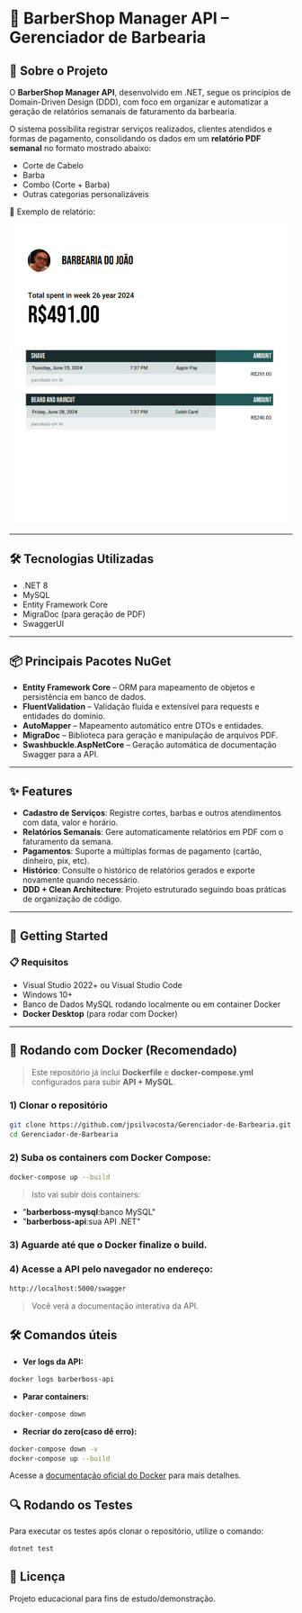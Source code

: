 # 💈 BarberShop Manager API – Gerenciador de Barbearia

## 📌 Sobre o Projeto
O **BarberShop Manager API**, desenvolvido em .NET, segue os princípios de Domain-Driven Design (DDD), com foco em organizar e automatizar a geração de relatórios semanais de faturamento da barbearia.

O sistema possibilita registrar serviços realizados, clientes atendidos e formas de pagamento, consolidando os dados em um **relatório PDF semanal** no formato mostrado abaixo:

- Corte de Cabelo  
- Barba  
- Combo (Corte + Barba)  
- Outras categorias personalizáveis  

📄 Exemplo de relatório:










![Exemplo de Relatório](image/relatorio-semanal.png)

---

## 🛠 Tecnologias Utilizadas
- .NET 8
- MySQL
- Entity Framework Core
- MigraDoc (para geração de PDF)
- SwaggerUI

---

## 📦 Principais Pacotes NuGet
- **Entity Framework Core** – ORM para mapeamento de objetos e persistência em banco de dados.
- **FluentValidation** – Validação fluida e extensível para requests e entidades do domínio.
- **AutoMapper** – Mapeamento automático entre DTOs e entidades.
- **MigraDoc** – Biblioteca para geração e manipulação de arquivos PDF.
- **Swashbuckle.AspNetCore** – Geração automática de documentação Swagger para a API.

---

## ✨ Features
- **Cadastro de Serviços**: Registre cortes, barbas e outros atendimentos com data, valor e horário.  
- **Relatórios Semanais**: Gere automaticamente relatórios em PDF com o faturamento da semana.  
- **Pagamentos**: Suporte a múltiplas formas de pagamento (cartão, dinheiro, pix, etc).  
- **Histórico**: Consulte o histórico de relatórios gerados e exporte novamente quando necessário.  
- **DDD + Clean Architecture**: Projeto estruturado seguindo boas práticas de organização de código.  

---

## 🚀 Getting Started

### 📋 Requisitos
- Visual Studio 2022+ ou Visual Studio Code  
- Windows 10+  
- Banco de Dados MySQL rodando localmente ou em container Docker  
- **Docker Desktop** (para rodar com Docker)  

---

## 🐳 Rodando com Docker (Recomendado)

> Este repositório já inclui **Dockerfile** e **docker-compose.yml** configurados para subir **API + MySQL**.

### 1) Clonar o repositório
```bash
git clone https://github.com/jpsilvacosta/Gerenciador-de-Barbearia.git
cd Gerenciador-de-Barbearia
```
### 2) Suba os containers com Docker Compose:
```bash
docker-compose up --build
```
> Isto vai subir dois containers:
- "**barberboss-mysql**:banco MySQL"
- "**barberboss-api**:sua API .NET"

### 3) Aguarde até que o Docker finalize o build.
### 4) Acesse a API pelo navegador no endereço:
```bash
http://localhost:5000/swagger
```
> Você verá a documentação interativa da API.

## 🛠️ Comandos úteis
- **Ver logs da API:**
```bash
docker logs barberboss-api
```
- **Parar containers:**
```bash
docker-compose down
```
- **Recriar do zero(caso dê erro):**
```bash
docker-compose down -v
docker-compose up --build
```

Acesse a [documentação oficial do Docker](https://docs.docker.com/) para mais detalhes.

## 🔍 Rodando os Testes

Para executar os testes após clonar o repositório, utilize o comando:

```bash
dotnet test
```

## 🧾 Licença
Projeto educacional para fins de estudo/demonstração.
